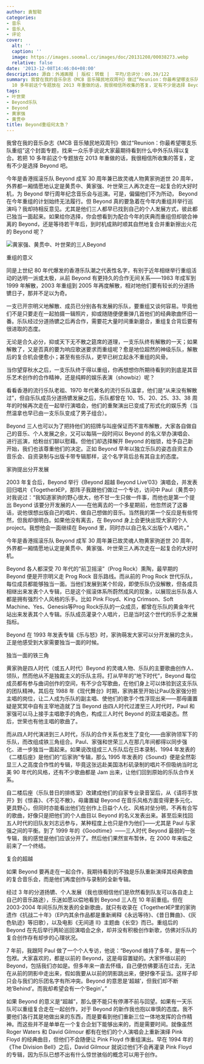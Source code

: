 ```yaml
---
author: 袁智聪
categories:
- 音乐
- 音乐人
- 评论
cover:
  alt: ''
  caption: ''
  image: https://images.soomal.cc/images/doc/20131208/00038273.webp
  relative: false
date: '2013-12-08T14:46:04+08:00'
description: 源自：外滩画报 | 版权：转载 |  平均/总评分：09.39/122
summary: 我曾在我的音乐杂志《MCB 音乐殖民地双周刊》做过“Reunion：你最希望哪支乐队重组”这个封面专题，找来一众乐手说说大家最期待看到什么中外乐队得以复合。若把
  10 多年前这个专题放在 2013 年重做的话，我很相信所收集的答复，定有不少是选择 Beyond 吧……
tags:
- 叶世荣
- Beyond乐队
- Beyond
- 黄家强
- 黄贯中
title: Beyond重组何太急？
---
```


我曾在我的音乐杂志《MCB 音乐殖民地双周刊》做过“Reunion：你最希望哪支乐队重组”这个封面专题，找来一众乐手说说大家最期待看到什么中外乐队得以复合。若把 10 多年前这个专题放在 2013 年重做的话，我很相信所收集的答复，定有不少是选择 Beyond 吧。

今年是香港摇滚乐队 Beyond 成军 30 周年兼已故灵魂人物黄家驹逝世 20 周年，外界都一厢情愿地认定是黄贯中、黄家强、叶世荣三人再次走在一起复合的大好时机，为 Beyond 举行周年纪念音乐会与巡演。可是，偏偏他们不为所动， Beyond 在今年重组的计划始终无法履行。但 Beyond 真的要急着在今年内重组并举行巡演吗？我却持相反意见。尤其是他们三人都早已找到自己的个人发展方式，彼此都已独当一面起来。如果给你选择，你会想看到为配合今年的庆典而重组但却貌合神离的 Beyond，还是等待若干年后，到时机成熟时顺其自然地复合并重新擦出火花的 Beyond 呢？

![黄家强、黄贯中、叶世荣的三人Beyond](https://images.soomal.cc/images/doc/20131208/00038272.webp)





重组的意义

同是上世纪 80 年代爆发的香港乐队潮之代表性名字，有别于近年相继举行重组活动的达明一派或太极，从前 Beyond 有更持久的合作无间关系――1983 年成军到 1999 年解散，2003 年重组到 2005 年再度解散，相对地他们要有较长的分道扬镳日子，那并不足以为奇。

一支已开宗明义地解散、成员已分别各有发展的乐队，要重组又谈何容易。毕竟他们不是只要走在一起拍摄一辑照片，抑或随随便便重弹几首他们的经典歌曲怀旧一番。乐队经过分道扬镳之后再合作，需要花大量时间重新磨合，重组复合背后要有很进取的态度。

无论是合久必分，抑或天下无不散之筵席的道理，一支乐队终有解散的一天；如果解散了，又是否真的要为响应歌迷要求而重组呢？愈是地位超然的神级乐队，解散后的复合机会便愈小；甚至有些乐队，更早已树立起永不重组的风骨。

当你望穿秋水之后，一支乐队终于得以重组，你再想想你所期待看到的到底是其音乐艺术创作的合作精神，还是纯粹的娱乐表演（showbiz）呢？

看看香港的流行乐队老祖、1970 年代著名的流行乐队温拿，他们是“从来没有解散过”，但自乐队成员分道扬镳发展之后，乐队都曾在 10、15、20、25、33、38 周年的时候再次走在一起举行演唱会，他们的重聚演出已变成了形式化的娱乐秀（当然温拿也早已由一支乐队变成了男子组合）。

Beyond 三人也可以为了把持他们的招牌与叫座保证而不宣布解散，大家各自做自己的音乐、个人发展之余，又可以每隔一段时间以 Beyond 的名义举办演唱会、进行巡演，给粉丝们聊以慰藉。但他们却选择解开 Beyond 的枷锁，给予自己新开始，我们也该尊重他们的决定。正如 Beyond 早年以独立乐队的姿态自资主办音乐会、自资录制与出版卡带专辑那样，这个名字背后总有其自主的态度。

家驹提出分开发展

2003 年复合后，Beyond 举行《Beyond 超越 Beyond Live’03》演唱会，并发表回归唱片《Together》EP，那阵子我跟他们做过一个专访，访问中 Paul（黄贯中）对我说过：“我知道家驹的野心很大，他不甘一生只做一件事，而他也是第一个提出 Beyond 该要分开发展的人――在他离去的一个多星期前，他忽然说了这番话，说他很想出版自己的唱片、做自己想做的音乐。当然我的第一个反应是有些愕然，但我却很明白。如果他没有离去，在 Beyond 身上会更快出现大家的个人 project。我想他会一面继续在 Beyond 里，同时亦以自己名义出版个人唱片。”

今年是香港摇滚乐队 Beyond 成军 30 周年兼已故灵魂人物黄家驹逝世 20 周年，外界都一厢情愿地认定是黄贯中、黄家强、叶世荣三人再次走在一起复合的大好时机。

Beyond 各人都深受 70 年代的“前卫摇滚”（Prog Rock）熏陶，最早期的 Beyond 便是开宗明义走 Prog Rock 音乐路线。而从前的 Prog Rock 世代乐队，每位成员都能够独当一面。当他们发展到某个阶段，即使乐队仍没解散，但各成员相继出来发表个人专辑，已是这个摇滚体系所蔚然成风的现象，以展现出乐队各人都是拥有强烈个人风格的乐手。比如 Pink Floyd、King Crimson、Soft Machine、Yes、Genesis等Prog Rock乐队的一众成员，都曾在乐队的黄金年代站出来发表其个人专辑。乐队成员灌录个人唱片，已是当时这个世代的乐手之发展指标。

Beyond 在 1993 年发表专辑《乐与怒》时，家驹萌发大家可以分开发展的念头，正是他感受到大家需要独当一面的时候。

独当一面的铁三角

黄家驹是四人时代（或五人时代）Beyond 的灵魂人物、乐队的主要歌曲创作人、领队，然而他从不是独裁主义的乐队主将。打从早年的“地下时代”，Beyond 每位成员都有参与曲词创作的空间，有不少合写歌曲，在他们身上可以体验到这支乐队的团队精神。其后在 1988 年《现代舞台》时期，家驹甚至开始让Paul及家强分担主唱的岗位，让二人成为乐队的副主唱、使他们的歌手个性浮现出来――那毋庸置疑是冥冥中自有主宰地造就了当 Beyond 由四人时代过渡至三人时代时，Paul 和家强可以马上接手主唱歌手的角色，构成三人时代 Beyond 的双主唱姿态。然后，世荣也有他主唱的歌曲了。

而从四人时代演进到三人时代，乐队的合作关系也发生了变化――由家驹领军下的乐队，而改组成铁三角组合。Paul、家强和世荣三人在那几年间都得以同步强化、进一步独当一面起来。如果说改组成三人乐队后在日本录制、1994 年发表的《二楼后座》是他们的“后家驹”专辑，那么 1995 年发表的《Sound》便是全然彰显三人之高度合作性的专辑，毕竟这张远赴美国洛杉矶录制的唱片不但吸纳当时北美 90 年代的风格，还有不少歌曲都是 Jam 出来，让他们回到原始的乐队合作关系。

自二楼后座（乐队昔日的排练室）改建成他们的自家专业录音室后，从《请将手放开》到《惊喜》、《不见不散》，毋庸置疑 Beyond 在音乐风格方面变得更多元化、更具野心，但同时亦能看出他们在创作上日益个人化、风格对垒分明，不再有合写的歌曲，好像只是把他们的个人曲目以 Beyond 的名义发表出来。甚至后来找回五人时代的旧队友刘志远参与，某种程度上也只是作为他们――尤其是 Paul 与家强之间的平衡。到了 1999 年的《Goodtime》――三人时代 Beyond 最弱的一张专辑，我的感觉是他们应该分开了。然后他们果然宣布暂休，在 2000 年来临之前来了一个终结。

复合的超越

如果 Beyond 要再走在一起合作，我期待看到的不独是乐队重新演绎其经典歌曲的复合音乐会，而是他们再度创作与录制的全新专辑。

经过 3 年的分道扬镳、个人发展（我也很相信他们是欣然看到队友可以各自走上自己的音乐路途），乐迷如愿以偿地看到 Beyond 三人在 10 年前重组。但在 2003-2004 年间乐队所发表的全新歌曲，就只有收录在《Together》EP里的家驹遗作《抗战二十年》（EP内其余作品都是重新阐释《永远等待》、《昔日舞曲》、《灰色轨迹》等旧歌），以及电影《无间道 II》主题曲《长空》而已。重组后的 Beyond 在先后举行两轮巡回演唱会之余，却并没有积极创作新歌，仿佛对乐队的复合创作存有却步的心理状况。

7 年前，我跟阿 Paul 做了一个个人专访，他说：“Beyond 维持了多年，是有一个包袱。大家喜欢的，都是以前的 Beyond，这是毋容置疑的。大家怀缅以前的 Beyond，包括我们亦如是。但多年来一直去怀缅，自己便仿佛要活在过去，无法在从前的阴影中走出来，假如我要从以前的阴影跳出来，便好像不妥当。这样子却只会与我们的乐团名字有所冲突。Beyond 的意思是‘超越’，但我们却不断地‘Behind’。而我却希望会有一个‘Begin’。”

如果 Beyond 的意义是“超越”，那么便不能只有停滞不前与回望。如果有一天乐队可以重组复合走在一起创作，对于 Beyond 的新作我也抱以审慎的态度。我不要他们各行其是地做出来的东西，而是要看到他们重新三位一体地发挥的合作精神。而这些并不是单单在一个复合企划下能够出来的，而是需要时间。就像虽然 Roger Waters 和 David Gilmour 都有在他们的个人演唱会上重新演绎 Pink Floyd 的经典曲目，但他们不会随便让 Pink Floyd 作重组演出。早在 1994 年的《The Division Bell》之后，David Gilmour 就说过他们不会再灌录 Pink Floyd 的专辑，因为乐队已想不出有什么惊世骇俗的概念可以用于创作。